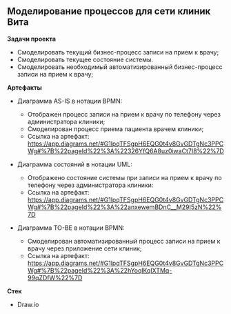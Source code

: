 ## Моделирование процессов для сети клиник Вита

**Задачи проекта**

- Смоделировать текущий бизнес-процесс записи на прием к врачу;
- Смоделировать текущее состояние системы.
- Смоделировать необходимый автоматизированный бизнес-процесс записи на прием к врачу;

**Артефакты**

- Диаграмма AS-IS в нотации BPMN:
  - Отображен процесс записи на прием к врачу по телефону через администратора клиники;
  - Смоделирован процесс приема пациента врачем клиники;
  - Ссылка на артефакт: https://app.diagrams.net/#G1lpqTFSgpH6EQG0t4v8GvGDTgNc3PPCWg#%7B%22pageId%22%3A%22326YfQ6A8uz0iwaCt7I8%22%7D

- Диаграмма состояний в нотации UML:
  - Отображено состояние системы при записи на прием к врачу по телефону через администратора клиники: 
  - Ссылка на артефакт: https://app.diagrams.net/#G1lpqTFSgpH6EQG0t4v8GvGDTgNc3PPCWg#%7B%22pageId%22%3A%22anxewemBDnC__M29I5zN%22%7D
    
- Диаграмма TO-BE в нотации BPMN:
  - Смоделирован автоматизированный процесс записи на прием к врачу через приложение сети клиник;
  - Ссылка на артефакт: https://app.diagrams.net/#G1lpqTFSgpH6EQG0t4v8GvGDTgNc3PPCWg#%7B%22pageId%22%3A%22hYoqlKqIXTMq-99qZDfW%22%7D

**Стек**
- Draw.io
